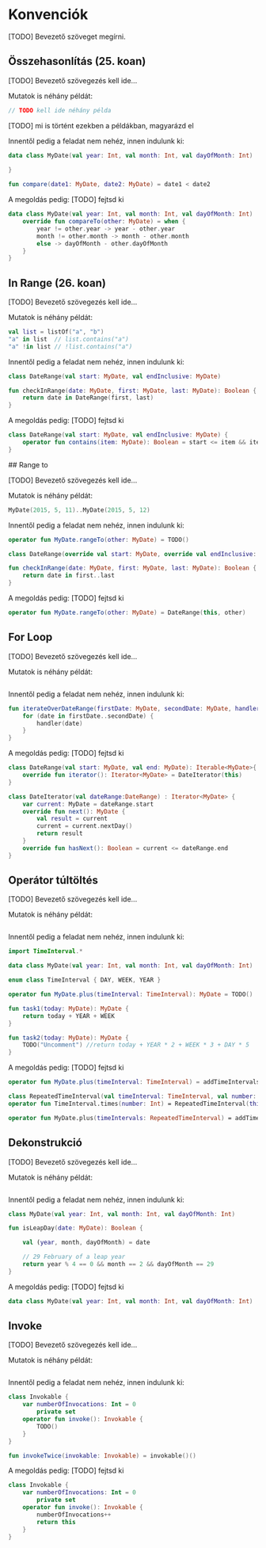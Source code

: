 # Konvenciók

[TODO] Bevezető szöveget megírni.

## Összehasonlítás (25. koan)

[TODO] Bevezető szövegezés kell ide...

Mutatok is néhány példát:
```kotlin
// TODO kell ide néhány példa
```

[TODO] mi is történt ezekben a példákban, magyarázd el

Innentől pedig a feladat nem nehéz, innen indulunk ki:
```kotlin
data class MyDate(val year: Int, val month: Int, val dayOfMonth: Int) : Comparable<MyDate> {
    
}

fun compare(date1: MyDate, date2: MyDate) = date1 < date2
```

A megoldás pedig: [TODO] fejtsd ki
```kotlin
data class MyDate(val year: Int, val month: Int, val dayOfMonth: Int) : Comparable<MyDate> {
    override fun compareTo(other: MyDate) = when {
        year != other.year -> year - other.year
        month != other.month -> month - other.month
        else -> dayOfMonth - other.dayOfMonth
    }
}
```

## In Range (26. koan)

[TODO] Bevezető szövegezés kell ide...

Mutatok is néhány példát:
```kotlin
val list = listOf("a", "b")
"a" in list  // list.contains("a")
"a" !in list // !list.contains("a")
```

Innentől pedig a feladat nem nehéz, innen indulunk ki:
```kotlin
class DateRange(val start: MyDate, val endInclusive: MyDate)

fun checkInRange(date: MyDate, first: MyDate, last: MyDate): Boolean {
    return date in DateRange(first, last)
}
```

A megoldás pedig: [TODO] fejtsd ki
```kotlin
class DateRange(val start: MyDate, val endInclusive: MyDate) {
    operator fun contains(item: MyDate): Boolean = start <= item && item <= endInclusive
}
```

## Range to

[TODO] Bevezető szövegezés kell ide...

Mutatok is néhány példát:
```kotlin
MyDate(2015, 5, 11)..MyDate(2015, 5, 12)
```

Innentől pedig a feladat nem nehéz, innen indulunk ki:
```kotlin
operator fun MyDate.rangeTo(other: MyDate) = TODO()

class DateRange(override val start: MyDate, override val endInclusive: MyDate): ClosedRange<MyDate>

fun checkInRange(date: MyDate, first: MyDate, last: MyDate): Boolean {
    return date in first..last
}
```

A megoldás pedig: [TODO] fejtsd ki
```kotlin
operator fun MyDate.rangeTo(other: MyDate) = DateRange(this, other)
```

## For Loop

[TODO] Bevezető szövegezés kell ide...

Mutatok is néhány példát:
```kotlin

```

Innentől pedig a feladat nem nehéz, innen indulunk ki:
```kotlin
fun iterateOverDateRange(firstDate: MyDate, secondDate: MyDate, handler: (MyDate) -> Unit) {
    for (date in firstDate..secondDate) {
        handler(date)
    }
}
```

A megoldás pedig: [TODO] fejtsd ki
```kotlin
class DateRange(val start: MyDate, val end: MyDate): Iterable<MyDate>{
    override fun iterator(): Iterator<MyDate> = DateIterator(this)
}

class DateIterator(val dateRange:DateRange) : Iterator<MyDate> {
    var current: MyDate = dateRange.start
    override fun next(): MyDate {
        val result = current
        current = current.nextDay()
        return result
    }
    override fun hasNext(): Boolean = current <= dateRange.end
}
```

## Operátor túltöltés

[TODO] Bevezető szövegezés kell ide...

Mutatok is néhány példát:
```kotlin

```

Innentől pedig a feladat nem nehéz, innen indulunk ki:
```kotlin
import TimeInterval.*

data class MyDate(val year: Int, val month: Int, val dayOfMonth: Int)

enum class TimeInterval { DAY, WEEK, YEAR }

operator fun MyDate.plus(timeInterval: TimeInterval): MyDate = TODO()

fun task1(today: MyDate): MyDate {
    return today + YEAR + WEEK
}

fun task2(today: MyDate): MyDate {
    TODO("Uncomment") //return today + YEAR * 2 + WEEK * 3 + DAY * 5
}
```

A megoldás pedig: [TODO] fejtsd ki
```kotlin
operator fun MyDate.plus(timeInterval: TimeInterval) = addTimeIntervals(timeInterval, 1)

class RepeatedTimeInterval(val timeInterval: TimeInterval, val number: Int)
operator fun TimeInterval.times(number: Int) = RepeatedTimeInterval(this, number)

operator fun MyDate.plus(timeIntervals: RepeatedTimeInterval) = addTimeIntervals(timeIntervals.timeInterval, timeIntervals.number)
```

## Dekonstrukció

[TODO] Bevezető szövegezés kell ide...

Mutatok is néhány példát:
```kotlin

```

Innentől pedig a feladat nem nehéz, innen indulunk ki:
```kotlin
class MyDate(val year: Int, val month: Int, val dayOfMonth: Int)

fun isLeapDay(date: MyDate): Boolean {

    val (year, month, dayOfMonth) = date

    // 29 February of a leap year
    return year % 4 == 0 && month == 2 && dayOfMonth == 29
}
```

A megoldás pedig: [TODO] fejtsd ki
```kotlin
data class MyDate(val year: Int, val month: Int, val dayOfMonth: Int)
```

## Invoke

[TODO] Bevezető szövegezés kell ide...

Mutatok is néhány példát:
```kotlin

```

Innentől pedig a feladat nem nehéz, innen indulunk ki:
```kotlin
class Invokable {
    var numberOfInvocations: Int = 0
        private set
    operator fun invoke(): Invokable {
        TODO()
    }
}

fun invokeTwice(invokable: Invokable) = invokable()()
```

A megoldás pedig: [TODO] fejtsd ki
```kotlin
class Invokable {
    var numberOfInvocations: Int = 0
        private set
    operator fun invoke(): Invokable {
        numberOfInvocations++
        return this
    }
}
```